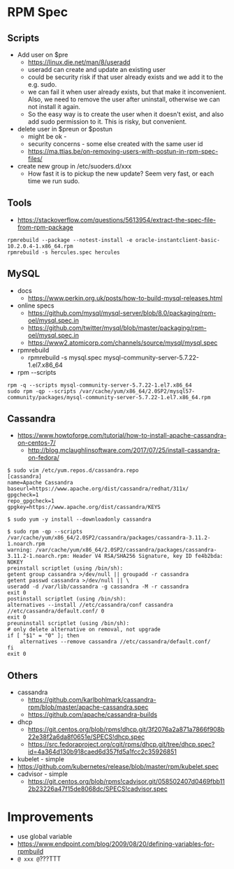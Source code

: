 # RPM Spec
## Scripts
* Add user on $pre
  * https://linux.die.net/man/8/useradd
  * useradd can create and update an existing user
  * could be security risk if that user already exists and we add it to the e.g. sudo.
  * we can fail it when user already exists, but that make it inconvenient. Also, we need to remove the user after uninstall, otherwise we can not install it again.
  * So the easy way is to create the user when it doesn't exist, and also add sudo permission to it. This is risky, but convenient.
* delete user in $preun or $postun
  * might be ok - 
  * security concerns - some else created with the same user id
  * https://ma.ttias.be/on-removing-users-with-postun-in-rpm-spec-files/
* create new group in /etc/suoders.d/xxx
  * How fast it is to pickup the new update? Seem very fast, or each time we run sudo.

## Tools
* https://stackoverflow.com/questions/5613954/extract-the-spec-file-from-rpm-package
```
rpmrebuild --package --notest-install -e oracle-instantclient-basic-10.2.0.4-1.x86_64.rpm
rpmrebuild -s hercules.spec hercules
```
## MySQL
* docs
  * https://www.perkin.org.uk/posts/how-to-build-mysql-releases.html
* online specs
  * https://github.com/mysql/mysql-server/blob/8.0/packaging/rpm-oel/mysql.spec.in
  * https://github.com/twitter/mysql/blob/master/packaging/rpm-oel/mysql.spec.in
  * https://www2.atomicorp.com/channels/source/mysql/mysql.spec
* rpmrebuild
  * rpmrebuild -s mysql.spec mysql-community-server-5.7.22-1.el7.x86_64
* rpm --scripts
```
rpm -q --scripts mysql-community-server-5.7.22-1.el7.x86_64
sudo rpm -qp --scripts /var/cache/yum/x86_64/2.0SP2/mysql57-community/packages/mysql-community-server-5.7.22-1.el7.x86_64.rpm
```
## Cassandra
* https://www.howtoforge.com/tutorial/how-to-install-apache-cassandra-on-centos-7/
  * http://blog.mclaughlinsoftware.com/2017/07/25/install-cassandra-on-fedora/
```
$ sudo vim /etc/yum.repos.d/cassandra.repo
[cassandra]
name=Apache Cassandra
baseurl=https://www.apache.org/dist/cassandra/redhat/311x/
gpgcheck=1
repo_gpgcheck=1
gpgkey=https://www.apache.org/dist/cassandra/KEYS

$ sudo yum -y install --downloadonly cassandra

$ sudo rpm -qp --scripts /var/cache/yum/x86_64/2.0SP2/cassandra/packages/cassandra-3.11.2-1.noarch.rpm
warning: /var/cache/yum/x86_64/2.0SP2/cassandra/packages/cassandra-3.11.2-1.noarch.rpm: Header V4 RSA/SHA256 Signature, key ID fe4b2bda: NOKEY
preinstall scriptlet (using /bin/sh):
getent group cassandra >/dev/null || groupadd -r cassandra
getent passwd cassandra >/dev/null || \
useradd -d /var/lib/cassandra -g cassandra -M -r cassandra
exit 0
postinstall scriptlet (using /bin/sh):
alternatives --install //etc/cassandra/conf cassandra //etc/cassandra/default.conf/ 0
exit 0
preuninstall scriptlet (using /bin/sh):
# only delete alternative on removal, not upgrade
if [ "$1" = "0" ]; then
    alternatives --remove cassandra //etc/cassandra/default.conf/
fi
exit 0

```

## Others
* cassandra
  * https://github.com/karlbohlmark/cassandra-rpm/blob/master/apache-cassandra.spec
  * https://github.com/apache/cassandra-builds
* dhcp
  * https://git.centos.org/blob/rpms!dhcp.git/3f2076a2a871a7866f908b22e38f2a6da8f0651e/SPECS!dhcp.spec
  * https://src.fedoraproject.org/cgit/rpms/dhcp.git/tree/dhcp.spec?id=4a364d130b918caed6d357fd5a1fcc2c35926851
*  kubelet - simple
  * https://github.com/kubernetes/release/blob/master/rpm/kubelet.spec
* cadvisor - simple
  * https://git.centos.org/blob/rpms!cadvisor.git/058502407d0469fbb112b23226a47f15de8068dc/SPECS!cadvisor.spec

# Improvements
* use global variable
* https://www.endpoint.com/blog/2009/08/20/defining-variables-for-rpmbuild
* ```@ xxx @```???TTT
